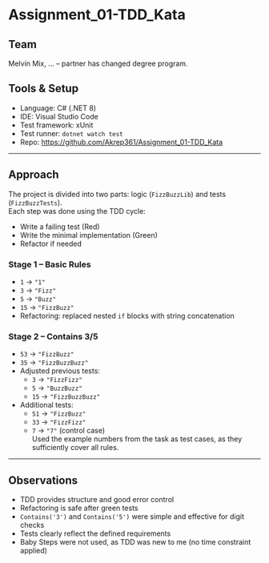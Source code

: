 # Assignment_01-TDD_Kata

## Team  
Melvin Mix, ... – partner has changed degree program.

## Tools & Setup  
- Language: C# (.NET 8)  
- IDE: Visual Studio Code  
- Test framework: xUnit  
- Test runner: `dotnet watch test`  
- Repo: https://github.com/Akrep361/Assignment_01-TDD_Kata

---

## Approach

The project is divided into two parts: logic (`FizzBuzzLib`) and tests (`FizzBuzzTests`).  
Each step was done using the TDD cycle:
- Write a failing test (Red)  
- Write the minimal implementation (Green)  
- Refactor if needed

### Stage 1 – Basic Rules
- `1` → `"1"`  
- `3` → `"Fizz"`  
- `5` → `"Buzz"`  
- `15` → `"FizzBuzz"`  
- Refactoring: replaced nested `if` blocks with string concatenation

### Stage 2 – Contains 3/5
- `53` → `"FizzBuzz"`  
- `35` → `"FizzBuzzBuzz"`  
- Adjusted previous tests:
  - `3` → `"FizzFizz"`  
  - `5` → `"BuzzBuzz"`  
  - `15` → `"FizzBuzzBuzz"`  
- Additional tests:
  - `51` → `"FizzBuzz"`  
  - `33` → `"FizzFizz"`  
  - `7` → `"7"` (control case)  
Used the example numbers from the task as test cases, as they sufficiently cover all rules.

---

## Observations

- TDD provides structure and good error control  
- Refactoring is safe after green tests  
- `Contains('3')` and `Contains('5')` were simple and effective for digit checks  
- Tests clearly reflect the defined requirements  
- Baby Steps were not used, as TDD was new to me (no time constraint applied)